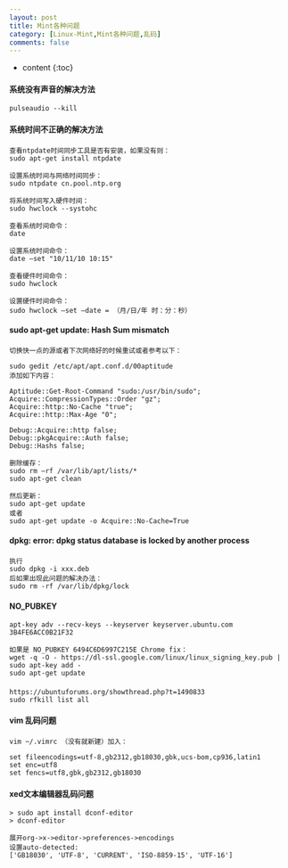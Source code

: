 ```yaml
---
layout: post
title: Mint各种问题
category: [Linux-Mint,Mint各种问题,乱码]
comments: false
---
```


* content
{:toc}

#### 系统没有声音的解决方法
```
pulseaudio --kill
```

#### 系统时间不正确的解决方法
```
查看ntpdate时间同步工具是否有安装，如果没有则：
sudo apt-get install ntpdate

设置系统时间与网络时间同步：
sudo ntpdate cn.pool.ntp.org

将系统时间写入硬件时间：
sudo hwclock --systohc

查看系统时间命令：
date

设置系统时间命令：
date –set "10/11/10 10:15"

查看硬件时间命令：
sudo hwclock

设置硬件时间命令：
sudo hwclock –set –date = （月/日/年 时：分：秒）
```

#### sudo apt-get update: Hash Sum mismatch
```
切换快一点的源或者下次网络好的时候重试或者参考以下：

sudo gedit /etc/apt/apt.conf.d/00aptitude
添加如下内容：

Aptitude::Get-Root-Command "sudo:/usr/bin/sudo";
Acquire::CompressionTypes::Order "gz";
Acquire::http::No-Cache "true";
Acquire::http::Max-Age "0";

Debug::Acquire::http false;
Debug::pkgAcquire::Auth false;
Debug::Hashs false;

删除缓存：
sudo rm –rf /var/lib/apt/lists/*
sudo apt-get clean

然后更新：
sudo apt-get update
或者
sudo apt-get update -o Acquire::No-Cache=True
```

#### dpkg: error: dpkg status database is locked by another process
```
执行
sudo dpkg -i xxx.deb
后如果出现此问题的解决办法：
sudo rm -rf /var/lib/dpkg/lock
```

#### NO_PUBKEY
```
apt-key adv --recv-keys --keyserver keyserver.ubuntu.com 3B4FE6ACC0B21F32

如果是 NO_PUBKEY 6494C6D6997C215E Chrome fix：
wget -q -O - https://dl-ssl.google.com/linux/linux_signing_key.pub | sudo apt-key add -
sudo apt-get update
```

####
```
https://ubuntuforums.org/showthread.php?t=1490833
sudo rfkill list all
```

#### vim 乱码问题
```
vim ~/.vimrc （没有就新建）加入：

set fileencodings=utf-8,gb2312,gb18030,gbk,ucs-bom,cp936,latin1
set enc=utf8
set fencs=utf8,gbk,gb2312,gb18030

```

#### xed文本编辑器乱码问题
```
> sudo apt install dconf-editor
> dconf-editor

展开org->x->editor->preferences->encodings
设置auto-detected:
['GB18030', 'UTF-8', 'CURRENT', 'ISO-8859-15', 'UTF-16']

```


